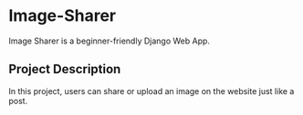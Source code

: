# Image-Sharer

Image Sharer is a beginner-friendly Django Web App.

## Project Description

In this project, users can share or upload an image on the website just like a post.
